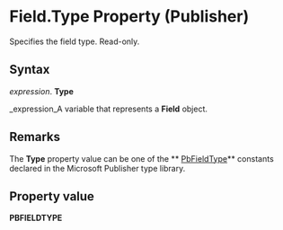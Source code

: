 
# Field.Type Property (Publisher)

Specifies the field type. Read-only.


## Syntax

 _expression_. **Type**

 _expression_A variable that represents a  **Field** object.


## Remarks

The  **Type** property value can be one of the ** [PbFieldType](24fd37d5-a9ae-7098-a19a-a0ce7eee1b5a.md)** constants declared in the Microsoft Publisher type library.


## Property value

 **PBFIELDTYPE**

